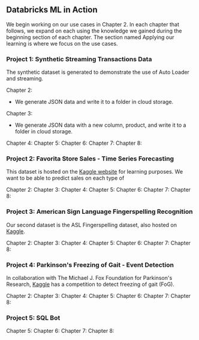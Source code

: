 ## Databricks ML in Action
We begin working on our use cases in Chapter 2. In each chapter that follows, we expand on each using the knowledge we gained during the beginning section of each chapter. The section named Applying our learning is where we focus on the use cases.

### Project 1: Synthetic Streaming Transactions Data
The synthetic dataset is generated to demonstrate the use of Auto Loader and streaming.

Chapter 2: 
* We generate JSON data and write it to a folder in cloud storage.

Chapter 3:
* We generate JSON data with a new column, product, and write it to a folder in cloud storage.

Chapter 4:
Chapter 5:
Chapter 6:
Chapter 7:
Chapter 8:

### Project 2: Favorita Store Sales - Time Series Forecasting
This dataset is hosted on the [Kaggle website](https://www.kaggle.com/competitions/store-sales-time-series-forecasting/overview) for learning purposes. We want to be able to predict sales on each type of 

Chapter 2:
Chapter 3:
Chapter 4:
Chapter 5:
Chapter 6:
Chapter 7:
Chapter 8:

### Project 3: American Sign Language Fingerspelling Recognition
Our second dataset is the ASL Fingerspelling dataset, also hosted on [Kaggle](https://www.kaggle.com/competitions/asl-fingerspelling).

Chapter 2:
Chapter 3:
Chapter 4:
Chapter 5:
Chapter 6:
Chapter 7:
Chapter 8:

### Project 4: Parkinson's Freezing of Gait - Event Detection
In collaboration with The Michael J. Fox Foundation for Parkinson's Research, [Kaggle](https://www.kaggle.com/competitions/tlvmc-parkinsons-freezing-gait-prediction/overview) has a competition to detect freezing of gait (FoG).

Chapter 2:
Chapter 3:
Chapter 4:
Chapter 5:
Chapter 6:
Chapter 7:
Chapter 8:

### Project 5: SQL Bot

Chapter 5:
Chapter 6:
Chapter 7:
Chapter 8: